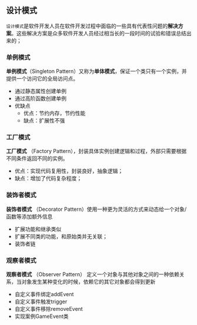 ## 设计模式

​`设计模式`是软件开发人员在软件开发过程中面临的一些具有代表性问题的**解决方案**。这些解决方案是众多软件开发人员经过相当长的一段时间的试验和错误总结出来的；
### 单例模式

**单例模式**（Singleton Pattern）又称为**单体模式**，保证一个类只有一个实例，并提供一个访问它的全局访问点。
- 通过静态属性创建单例
- 通过高阶函数创建单例
- 优缺点
  - 优点：节约内存，节约性能
  - 缺点：扩展性不强

### 工厂模式

**工厂模式** （Factory Pattern），封装具体实例创建逻辑和过程，外部只需要根据不同条件返回不同的实例。
- 优点：实现代码复用性，封装良好，抽象逻辑；
- 缺点：增加了代码复杂程度；

### 装饰者模式

**装饰者模式** （Decorator Pattern）使用一种更为灵活的方式来动态给一个对象/函数等添加额外信息
- 扩展功能和继承类似
- 扩展不同类的功能，和原始类并无关联；
- 装饰者链

### 观察者模式

**观察者模式** （Observer Pattern） 定义一个对象与其他对象之间的一种依赖关系，当对象发生某种变化的时候，依赖它的其它对象都会得到更新
- 自定义事件绑定addEvent
- 自定义事件触发trigger
- 自定义事件移除removeEvent
- 实现案例GameEvent类


